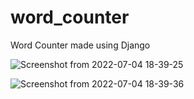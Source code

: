 # word_counter

Word Counter made using Django


![Screenshot from 2022-07-04 18-39-25](https://user-images.githubusercontent.com/91244148/177161542-17be75f2-27e5-4d7c-9566-05d3fa9e4cdc.png)


![Screenshot from 2022-07-04 18-39-36](https://user-images.githubusercontent.com/91244148/177161547-6a5ae811-a395-415c-b3cb-ede087fc722b.png)
